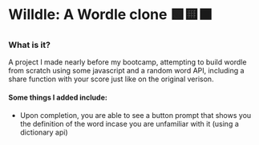 # Willdle: A Wordle clone 🟩🟨⬛

### What is it?

A project I made nearly before my bootcamp, attempting to build wordle from scratch using some javascript and a random word API, including a share function with your score just like on the original verison.

#### Some things I added include: 
- Upon completion, you are able to see a button prompt that shows you the definition of the word incase you are unfamiliar with it (using a dictionary api)
